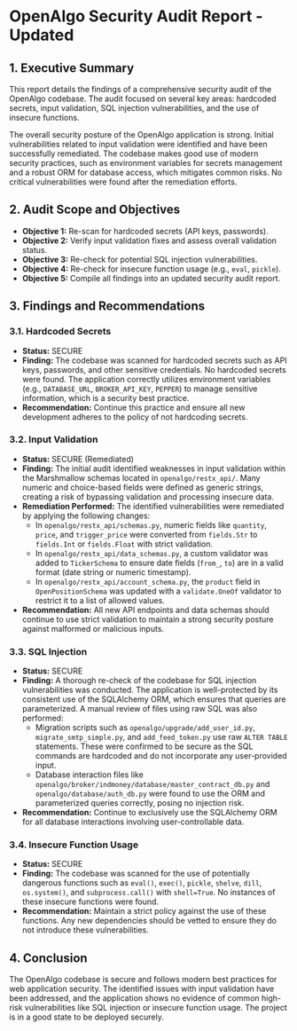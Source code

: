 # OpenAlgo Security Audit Report - Updated

## 1. Executive Summary

This report details the findings of a comprehensive security audit of the OpenAlgo codebase. The audit focused on several key areas: hardcoded secrets, input validation, SQL injection vulnerabilities, and the use of insecure functions.

The overall security posture of the OpenAlgo application is strong. Initial vulnerabilities related to input validation were identified and have been successfully remediated. The codebase makes good use of modern security practices, such as environment variables for secrets management and a robust ORM for database access, which mitigates common risks. No critical vulnerabilities were found after the remediation efforts.

## 2. Audit Scope and Objectives

- **Objective 1:** Re-scan for hardcoded secrets (API keys, passwords).
- **Objective 2:** Verify input validation fixes and assess overall validation status.
- **Objective 3:** Re-check for potential SQL injection vulnerabilities.
- **Objective 4:** Re-check for insecure function usage (e.g., `eval`, `pickle`).
- **Objective 5:** Compile all findings into an updated security audit report.

## 3. Findings and Recommendations

### 3.1. Hardcoded Secrets

-   **Status:** SECURE
-   **Finding:** The codebase was scanned for hardcoded secrets such as API keys, passwords, and other sensitive credentials. No hardcoded secrets were found. The application correctly utilizes environment variables (e.g., `DATABASE_URL`, `BROKER_API_KEY`, `PEPPER`) to manage sensitive information, which is a security best practice.
-   **Recommendation:** Continue this practice and ensure all new development adheres to the policy of not hardcoding secrets.

### 3.2. Input Validation

-   **Status:** SECURE (Remediated)
-   **Finding:** The initial audit identified weaknesses in input validation within the Marshmallow schemas located in `openalgo/restx_api/`. Many numeric and choice-based fields were defined as generic strings, creating a risk of bypassing validation and processing insecure data.
-   **Remediation Performed:** The identified vulnerabilities were remediated by applying the following changes:
    -   In `openalgo/restx_api/schemas.py`, numeric fields like `quantity`, `price`, and `trigger_price` were converted from `fields.Str` to `fields.Int` or `fields.Float` with strict validation.
    -   In `openalgo/restx_api/data_schemas.py`, a custom validator was added to `TickerSchema` to ensure date fields (`from_`, `to`) are in a valid format (date string or numeric timestamp).
    -   In `openalgo/restx_api/account_schema.py`, the `product` field in `OpenPositionSchema` was updated with a `validate.OneOf` validator to restrict it to a list of allowed values.
-   **Recommendation:** All new API endpoints and data schemas should continue to use strict validation to maintain a strong security posture against malformed or malicious inputs.

### 3.3. SQL Injection

-   **Status:** SECURE
-   **Finding:** A thorough re-check of the codebase for SQL injection vulnerabilities was conducted. The application is well-protected by its consistent use of the SQLAlchemy ORM, which ensures that queries are parameterized. A manual review of files using raw SQL was also performed:
    -   Migration scripts such as `openalgo/upgrade/add_user_id.py`, `migrate_smtp_simple.py`, and `add_feed_token.py` use raw `ALTER TABLE` statements. These were confirmed to be secure as the SQL commands are hardcoded and do not incorporate any user-provided input.
    -   Database interaction files like `openalgo/broker/indmoney/database/master_contract_db.py` and `openalgo/database/auth_db.py` were found to use the ORM and parameterized queries correctly, posing no injection risk.
-   **Recommendation:** Continue to exclusively use the SQLAlchemy ORM for all database interactions involving user-controllable data.

### 3.4. Insecure Function Usage

-   **Status:** SECURE
-   **Finding:** The codebase was scanned for the use of potentially dangerous functions such as `eval()`, `exec()`, `pickle`, `shelve`, `dill`, `os.system()`, and `subprocess.call()` with `shell=True`. No instances of these insecure functions were found.
-   **Recommendation:** Maintain a strict policy against the use of these functions. Any new dependencies should be vetted to ensure they do not introduce these vulnerabilities.

## 4. Conclusion

The OpenAlgo codebase is secure and follows modern best practices for web application security. The identified issues with input validation have been addressed, and the application shows no evidence of common high-risk vulnerabilities like SQL injection or insecure function usage. The project is in a good state to be deployed securely.
